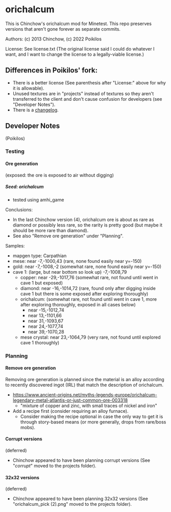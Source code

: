 # orichalcum
This is Chinchow's orichalcum mod for Minetest. This repo preserves versions that aren't gone forever as separate commits.

Authors: (c) 2013 Chinchow, (c) 2022 Poikilos

License: See license.txt (The original license said I could do whatever I want, and I want to change the license to a legally-viable license.)


## Differences in Poikilos' fork:
- There is a better license (See parenthesis after "License:" above for why it is allowable).
- Unused textures are in "projects" instead of textures so they aren't transferred to the client and don't cause confusion for developers (see "Developer Notes").
- There is a [changelog](changelog.md).


## Developer Notes
(Poikilos)

### Testing

#### Ore generation

(exposed: the ore is exposed to air without digging)

##### Seed: orichalcum
- tested using amhi_game

Conclusions:
- In the last Chinchow version (4), orichalcum ore is about as rare as diamond or possibly less rare, so the rarity is pretty good (but maybe it should be more rare than diamond).
- See also "Remove ore generation" under "Planning".

Samples:
- mapgen type: Carpathian
- mese: near -7,-1000,43 (rare, none found easily near y=-150)
- gold: near -7,-1008,-2 (somewhat rare, none found easily near y=-150)
- cave 1: (large, but near bottom so look up) -7,-1008,79
  - copper: near -29,-1017,76 (somewhat rare, not found until went in cave 1 but exposed)
  - diamond: near -16,-1014,72 (rare, found only after digging inside cave 1 but there is some exposed after exploring thoroughly)
  - orichalcum: (somewhat rare, not found until went in cave 1, more after exploring thoroughly, exposed in all cases below)
    - near -15,-1012,74
    - near 13,-1101,66
    - near 31,-1093,67
    - near 24,-1077,74
    - near 39,-1070,28
  - mese crystal: near 23,-1064,79 (very rare, not found until explored cave 1 thoroughly)

### Planning

#### Remove ore generation
Removing ore generation is planned since the material is an alloy according to recently discovered ingot (IRL) that match the description of orichalcum.
- <https://www.ancient-origins.net/myths-legends-europe/orichalcum-legendary-metal-atlantis-or-just-common-ore-003318>
  - "mixture of copper and zinc, with small traces of nickel and iron"
- Add a recipe first (consider requiring an alloy furnace).
  - Consider making the recipe optional in case the only way to get it is through story-based means (or more generally, drops from rare/boss mobs).

#### Corrupt versions
(deferred)
- Chinchow appeared to have been planning corrupt versions (See "*corrupt*" moved to the projects folder).

#### 32x32 versions
(deferred)
- Chinchow appeared to have been planning 32x32 versions (See "orichalcum_pick (2).png" moved to the projects folder).
